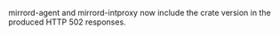 mirrord-agent and mirrord-intproxy now include the crate version in the produced HTTP 502 responses.